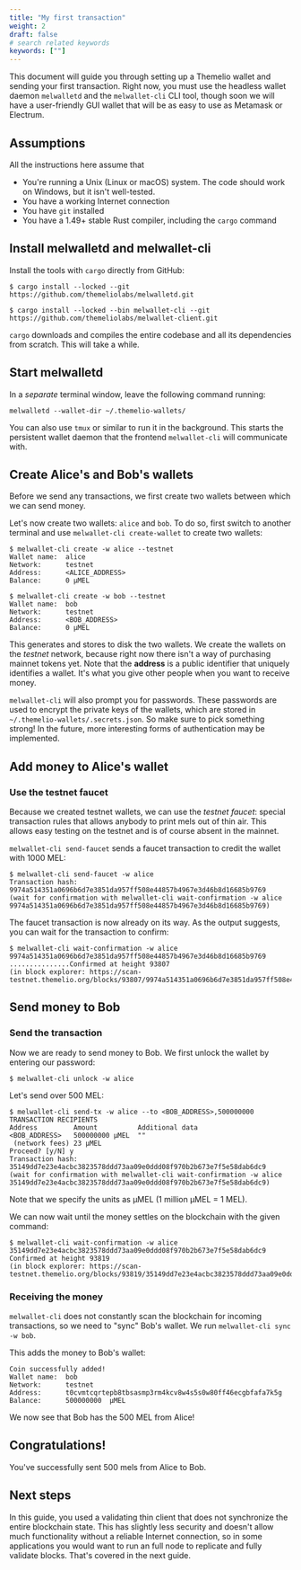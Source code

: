```yaml
---
title: "My first transaction"
weight: 2
draft: false
# search related keywords
keywords: [""]
---
```


This document will guide you through setting up a Themelio wallet and sending your first transaction. Right now, you must use the headless wallet daemon `melwalletd` and the `melwallet-cli` CLI tool, though soon we will have a user-friendly GUI wallet that will be as easy to use as Metamask or Electrum.

## Assumptions

All the instructions here assume that

- You're running a Unix \(Linux or macOS\) system. The code should work on Windows, but it isn't well-tested.
- You have a working Internet connection
- You have `git` installed
- You have a 1.49+ stable Rust compiler, including the `cargo` command

## Install melwalletd and melwallet-cli

Install the tools with `cargo` directly from GitHub:

```text
$ cargo install --locked --git https://github.com/themeliolabs/melwalletd.git

$ cargo install --locked --bin melwallet-cli --git https://github.com/themeliolabs/melwallet-client.git
```

`cargo` downloads and compiles the entire codebase and all its dependencies from scratch. This will take a while.

## Start melwalletd

In a _separate_ terminal window, leave the following command running:

```text
melwalletd --wallet-dir ~/.themelio-wallets/
```

You can also use `tmux` or similar to run it in the background. This starts the persistent wallet daemon that the frontend `melwallet-cli` will communicate with.

## Create Alice's and Bob's wallets

Before we send any transactions, we first create two wallets between which we can send money.

Let's now create two wallets: `alice` and `bob`. To do so, first switch to another terminal and use `melwallet-cli create-wallet` to create two wallets:

```text
$ melwallet-cli create -w alice --testnet
Wallet name:  alice
Network:      testnet
Address:      <ALICE_ADDRESS>
Balance:      0 µMEL

$ melwallet-cli create -w bob --testnet
Wallet name:  bob
Network:      testnet
Address:      <BOB_ADDRESS>
Balance:      0 µMEL
```

This generates and stores to disk the two wallets. We create the wallets on the _testnet_ network, because right now there isn't a way of purchasing mainnet tokens yet. Note that the **address** is a public identifier that uniquely identifies a wallet. It's what you give other people when you want to receive money.

`melwallet-cli` will also prompt you for passwords. These passwords are used to encrypt the private keys of the wallets, which are stored in `~/.themelio-wallets/.secrets.json`. So make sure to pick something strong! In the future, more interesting forms of authentication may be implemented.

## Add money to Alice's wallet

### Use the testnet faucet

Because we created testnet wallets, we can use the _testnet faucet_: special transaction rules that allows anybody to print mels out of thin air. This allows easy testing on the testnet and is of course absent in the mainnet.

`melwallet-cli send-faucet` sends a faucet transaction to credit the wallet with 1000 MEL:

```text
$ melwallet-cli send-faucet -w alice
Transaction hash:  9974a514351a0696b6d7e3851da957ff508e44857b4967e3d46b8d16685b9769
(wait for confirmation with melwallet-cli wait-confirmation -w alice 9974a514351a0696b6d7e3851da957ff508e44857b4967e3d46b8d16685b9769)
```

The faucet transaction is now already on its way. As the output suggests, you can wait for the transaction to confirm:

```text
$ melwallet-cli wait-confirmation -w alice 9974a514351a0696b6d7e3851da957ff508e44857b4967e3d46b8d16685b9769
...............Confirmed at height 93807
(in block explorer: https://scan-testnet.themelio.org/blocks/93807/9974a514351a0696b6d7e3851da957ff508e44857b4967e3d46b8d16685b9769)
```

## Send money to Bob

### Send the transaction

Now we are ready to send money to Bob. We first unlock the wallet by entering our password:

```text
$ melwallet-cli unlock -w alice
```

Let's send over 500 MEL:

```text
$ melwallet-cli send-tx -w alice --to <BOB_ADDRESS>,500000000
TRANSACTION RECIPIENTS
Address         Amount          Additional data
<BOB_ADDRESS>   500000000 µMEL  ""
 (network fees) 23 µMEL
Proceed? [y/N] y
Transaction hash:  35149dd7e23e4acbc3823578ddd73aa09e0ddd08f970b2b673e7f5e58dab6dc9
(wait for confirmation with melwallet-cli wait-confirmation -w alice 35149dd7e23e4acbc3823578ddd73aa09e0ddd08f970b2b673e7f5e58dab6dc9)
```

Note that we specify the units as µMEL (1 million µMEL = 1 MEL).

We can now wait until the money settles on the blockchain with the given command:

```text
$ melwallet-cli wait-confirmation -w alice 35149dd7e23e4acbc3823578ddd73aa09e0ddd08f970b2b673e7f5e58dab6dc9
Confirmed at height 93819
(in block explorer: https://scan-testnet.themelio.org/blocks/93819/35149dd7e23e4acbc3823578ddd73aa09e0ddd08f970b2b673e7f5e58dab6dc9)
```

### Receiving the money

`melwallet-cli` does not constantly scan the blockchain for incoming transactions, so we need to "sync" Bob's wallet. We run `melwallet-cli sync -w bob`.

This adds the money to Bob's wallet:

```text
Coin successfully added!
Wallet name:  bob
Network:      testnet
Address:      t0cvmtcqrtepb8tbsasmp3rm4kcv8w4s5s0w80ff46ecgbfafa7k5g
Balance:      500000000  µMEL
```

We now see that Bob has the 500 MEL from Alice!

## Congratulations!

You've successfully sent 500 mels from Alice to Bob.

## Next steps

In this guide, you used a validating thin client that does not synchronize the entire blockchain state. This has slightly less security and doesn't allow much functionality without a reliable Internet connection, so in some applications you would want to run an full node to replicate and fully validate blocks. That's covered in the next guide.

